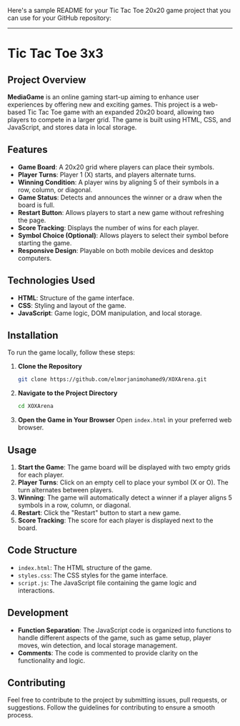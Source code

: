 Here's a sample README for your Tic Tac Toe 20x20 game project that you can use for your GitHub repository:

---

# Tic Tac Toe 3x3

## Project Overview

**MediaGame** is an online gaming start-up aiming to enhance user experiences by offering new and exciting games. This project is a web-based Tic Tac Toe game with an expanded 20x20 board, allowing two players to compete in a larger grid. The game is built using HTML, CSS, and JavaScript, and stores data in local storage.

## Features

- **Game Board**: A 20x20 grid where players can place their symbols.
- **Player Turns**: Player 1 (X) starts, and players alternate turns.
- **Winning Condition**: A player wins by aligning 5 of their symbols in a row, column, or diagonal.
- **Game Status**: Detects and announces the winner or a draw when the board is full.
- **Restart Button**: Allows players to start a new game without refreshing the page.
- **Score Tracking**: Displays the number of wins for each player.
- **Symbol Choice (Optional)**: Allows players to select their symbol before starting the game.
- **Responsive Design**: Playable on both mobile devices and desktop computers.

## Technologies Used

- **HTML**: Structure of the game interface.
- **CSS**: Styling and layout of the game.
- **JavaScript**: Game logic, DOM manipulation, and local storage.

## Installation

To run the game locally, follow these steps:

1. **Clone the Repository**
   ```bash
   git clone https://github.com/elmorjanimohamed9/XOXArena.git
   ```

2. **Navigate to the Project Directory**
   ```bash
   cd XOXArena
   ```

3. **Open the Game in Your Browser**
   Open `index.html` in your preferred web browser.

## Usage

1. **Start the Game**: The game board will be displayed with two empty grids for each player.
2. **Player Turns**: Click on an empty cell to place your symbol (X or O). The turn alternates between players.
3. **Winning**: The game will automatically detect a winner if a player aligns 5 symbols in a row, column, or diagonal.
4. **Restart**: Click the "Restart" button to start a new game.
5. **Score Tracking**: The score for each player is displayed next to the board.

## Code Structure

- `index.html`: The HTML structure of the game.
- `styles.css`: The CSS styles for the game interface.
- `script.js`: The JavaScript file containing the game logic and interactions.

## Development

- **Function Separation**: The JavaScript code is organized into functions to handle different aspects of the game, such as game setup, player moves, win detection, and local storage management.
- **Comments**: The code is commented to provide clarity on the functionality and logic.

## Contributing

Feel free to contribute to the project by submitting issues, pull requests, or suggestions. Follow the guidelines for contributing to ensure a smooth process.